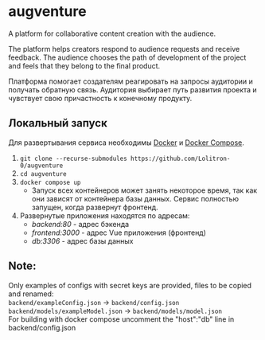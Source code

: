 # augventure
A platform for collaborative content creation with the audience.

The platform helps creators respond to audience requests and receive feedback. The audience chooses the path of development of the project and feels that they belong to the final product.

Платформа помогает создателям реагировать на запросы аудитории и получать обратную связь. Аудитория выбирает путь развития проекта и чувствует свою причастность к конечному продукту.

## Локальный запуск
Для развертывания сервиса необходимы [Docker](https://docs.docker.com/engine/install/) и [Docker Compose](https://docs.docker.com/compose/).
  1. `git clone --recurse-submodules https://github.com/Lolitron-0/augventure`
  2. `cd augventure`
  3. `docker compose up`
     * Запуск всех контейнеров может занять некоторое время, так как они зависят от контейнера базы данных. Сервис полностью запущен, когда развернут фронтенд.
  5. Развернутые приложения находятся по адресам:
     * *backend:80* - адрес бэкенда
     * *frontend:3000* - адрес Vue приложения (фронтенд)
     * *db:3306* - адрес базы данных
## Note:
Only examples of configs with secret keys are provided, files to be copied and renamed: \
`backend/exampleConfig.json` -> `backend/config.json` \
`backend/models/exampleModel.json` -> `backend/models/model.json` \
For building with docker compose uncomment the "host":"db" line in backend/config.json
